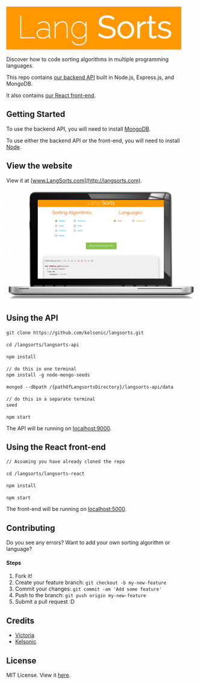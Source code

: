 ![Lang Sorts](/langsorts-react/public/images/readme-logo.png)

Discover how to code sorting algorithms in multiple programming languages.

This repo contains [our backend API](/langsorts-api) built in Node.js, Express.js, and MongoDB. 

It also contains [our React front-end](/langsorts-react).

## Getting Started

To use the backend API, you will need to install [MongoDB](https://www.mongodb.com/). 

To use either the backend API or the front-end, you will need to install [Node](https://nodejs.org/en/).

## View the website

View it at [www.LangSorts.com](http://langsorts.com).

![LangSorts example](/langsorts-react/public/images/readme-image.jpg)

## Using the API

```
git clone https://github.com/kelsonic/langsorts.git

cd /langsorts/langsorts-api

npm install

// do this in one terminal
npm install -g node-mongo-seeds

mongod --dbpath /{pathOfLangsortsDirectory}/langsorts-api/data

// do this in a separate terminal
seed

npm start
```

The API will be running on [localhost:9000](http://localhost:9000/).

## Using the React front-end

```
// Assuming you have already cloned the repo

cd /langsorts/langsorts-react

npm install

npm start
```

The front-end will be running on [localhost:5000](http://localhost:5000/).

## Contributing

Do you see any errors? Want to add your own sorting algorithm or language?

#### Steps

1. Fork it!
2. Create your feature branch: `git checkout -b my-new-feature`
3. Commit your changes: `git commit -am 'Add some feature'`
4. Push to the branch: `git push origin my-new-feature`
5. Submit a pull request :D

## Credits

* [Victoria](https://github.com/vic8722)
* [Kelsonic](https://github.com/kelsonic)

## License
MIT License. View it [here](LICENSE).
